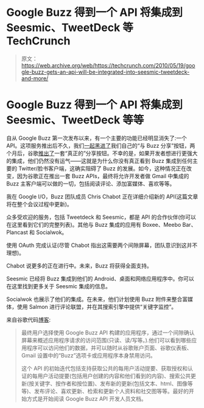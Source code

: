# Google Buzz 得到一个 API 将集成到 Seesmic、TweetDeck 等 TechCrunch

> 原文：<https://web.archive.org/web/https://techcrunch.com/2010/05/19/google-buzz-gets-an-api-will-be-integrated-into-seesmic-tweetdeck-and-more/>

# Google Buzz 得到一个 API 将集成到 Seesmic、TweetDeck 等等

自从 Google Buzz 第一次发布以来，有一个主要的功能已经明显消失了:一个 API。这项服务推出后不久，我们[一起黑进了](https://web.archive.org/web/20221003211328/https://beta.techcrunch.com/2010/02/10/google-buzz-button/)我们自己的“与 Buzz 分享”按钮，两个月后，谷歌[推出了](https://web.archive.org/web/20221003211328/https://beta.techcrunch.com/2010/04/13/google-buzz-spreads-across-the-web-launches-official-share-buttons/)一套“真正的”分享按钮。不幸的是，如果开发者想进行更强大的集成，他们仍然没有运气——这就是为什么你没有真正看到 Buzz 集成到任何主要的 Twitter/脸书客户端，这确实阻碍了 Buzz 的发展。如今，这种情况正在改变，因为谷歌正在推出一套 Buzz APIs，最终将允许开发者做 Gmail 中集成的 Buzz 主客户端可以做的一切，包括阅读评论、添加富媒体、喜欢等等。

我在 Google I/O，Buzz 团队成员 Chris Chabot 正在详细介绍新的 API(这篇文章将在整个会议过程中更新)。

众多受欢迎的服务，包括 Tweetdeck 和 Seesmic，都是 API 的合作伙伴(你可以在这里看到它们的完整列表)。其他与 Buzz 集成的应用有 Boxee、Meebo Bar、Plancast 和 Socialwok。

使用 OAuth 完成认证(尽管 Chabot 指出这需要两个间隙屏幕，团队意识到这并不理想)。

Chabot 说更多的正在进行中。未来，Buzz 将获得全面支持。

Seesmic 已经将 Buzz 集成到他们的 Android、桌面和网络应用程序中。你可以在这里找到更多关于 Seesmic 集成的信息。

Socialwok 也展示了他们的集成。在未来，他们计划使用 Buzz 附件来整合富媒体，使用 Salmon 进行评论联盟，并在其搜索引擎中提供“关键字监控”。

来自谷歌代码[博客](https://web.archive.org/web/20221003211328/http://googlecode.blogspot.com/):

> 最终用户选择使用 Google Buzz API 构建的应用程序，通过一个间隙确认屏幕来概述应用程序请求的访问范围(只读、读/写等。).他们可以看到哪些应用程序可以访问他们的数据，并可以随时从谷歌账户页面、谷歌仪表板、Gmail 设置中的“Buzz”选项卡或应用程序本身禁用访问。
> 
> 这个 API 的初始迭代包括支持获取公共的每用户活动提要、获取授权和认证的每用户活动提要(包括用户创建的内容和他们看到的内容)、搜索公共更新(按关键字、按作者和按位置)、发布新的更新(包括文本、html、图像等等)、发布评论、喜欢更新、检索和更新个人资料和社交图等等。最好的开始方式是开始阅读 Google Buzz API 开发人员文档。